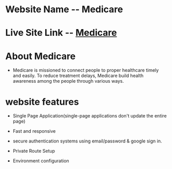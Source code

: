 # Website Name -- Medicare

# Live Site Link -- [Medicare](https://medicare-webs.web.app/)

# About Medicare
- Medicare is missioned to connect people to proper healthcare timely and easily. To reduce treatment delays, Medicare build health awareness among the people through various ways.

# website features
- Single Page Application(single-page applications don't update the entire page)

- Fast and responsive

- secure authentication systems using email/password & google sign in.

- Private Route Setup

- Environment configuration 